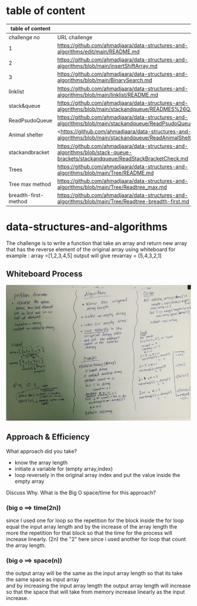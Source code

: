 
# table of content  

| table of content |  |
| ----------- | ----------- |
| challenge no| URL challenge |
| 1 | <https://github.com/ahmadjaara/data-structures-and-algorithms/edit/main/README.md> |
| 2  | <https://github.com/ahmadjaara/data-structures-and-algorithms/blob/main/insertShiftArray.md>  |
| 3  | <https://github.com/ahmadjaara/data-structures-and-algorithms/blob/main/BinarySearch.md> |
|linklist| <https://github.com/ahmadjaara/data-structures-and-algorithms/blob/main/linklist/README.md>|
|stack&queue| <https://github.com/ahmadjaara/data-structures-and-algorithms/blob/main/stackandqueue/READMES%26Q.md>|
|ReadPsudoQueue|<https://github.com/ahmadjaara/data-structures-and-algorithms/blob/main/stackandqueue/ReadPsudoQueue.md>|
|Animal shelter|<<https://github.com/ahmadjaara/data-structures-and-algorithms/blob/main/stackandqueue/ReadAnimalShelter.md>|
|stackandbracket|<https://github.com/ahmadjaara/data-structures-and-algorithms/blob/stack-queue-brackets/stackandqueue/ReadStackBracketCheck.md>|
|Trees |<https://github.com/ahmadjaara/data-structures-and-algorithms/blob/main/Tree/README.md>|
|Tree max method|<https://github.com/ahmadjaara/data-structures-and-algorithms/blob/main/Tree/Readtree_max.md>|
|breadth-first-method|<https://github.com/ahmadjaara/data-structures-and-algorithms/blob/main/Tree/Readtree-breadth-first.md>|

# data-structures-and-algorithms

The challenge is to write a function that take an array and return new array that has the reverse element of the original array using whiteboard
for example :
array =[1,2,3,4,5]
output will give
revarray = [5,4,3,2,1]  

## Whiteboard Process

![Whiteboard challenge](/picture/array-reverse.jpeg "Whiteboard challenge" )

## Approach & Efficiency

What approach did you take?

- know the array length
- initiate a variable for (empty array,index)
- loop reversely in the original array index and put the value inside the empty   array

Discuss Why. What is the Big O space/time for this approach?

### (big o ==> time(2n))

since I used one for loop so the repetition for the block inside the for loop equal the input array length and by the increase of the array length the more the repetition for that block
so that the time for the process will increase linearly.
(2n) the "2" here since i used another for loop that count the array length.

### (big o ==> space(n))

the output array will be the same as the input array length
so that its take the same space as input array  
and by increasing the input array length the output array length will increase so that the space that will take from memory increase linearly as the input increase.
